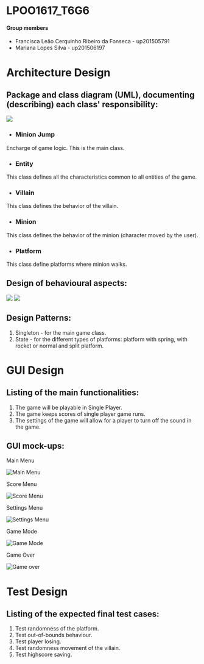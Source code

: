 # LPOO1617_T6G6

#### Group members

- Francisca Leão Cerquinho Ribeiro da Fonseca - up201505791
- Mariana Lopes Silva - up201506197

# Architecture Design

## Package and class diagram (UML), documenting (describing) each class' responsibility:
![](https://cloud.githubusercontent.com/assets/22835568/25563546/e6f2741a-2d95-11e7-8320-9f0709b40330.png)

- ### Minion Jump
Encharge of game logic. This is the main class.
- ### Entity
This class defines all the characteristics common to all entities of the game.
- ### Villain
This class defines the behavior of the villain.
- ### Minion
This class defines the behavior of the minion (character moved by the user).
- ### Platform
This class define platforms where minion walks.

## Design of behavioural aspects:
![](https://cloud.githubusercontent.com/assets/22835568/25565858/a254a418-2dc7-11e7-8385-bae2c8e49209.png)
![](https://cloud.githubusercontent.com/assets/22835568/25563546/e6f2741a-2d95-11e7-8320-9f0709b40330.png)

## Design Patterns:
1. Singleton - for the main game class.
2. State - for the different types of platforms: platform with spring, with rocket or normal and split platform.

# GUI Design
## Listing of the main functionalities:
1. The game will be playable in Single Player.
2. The game keeps scores of single player game runs.
3. The settings of the game will allow for a player to turn off the sound in the game.

## GUI mock-ups:
<p>
Main Menu

![](https://cloud.githubusercontent.com/assets/22835568/25562908/32a8b318-2d89-11e7-90cc-62002322f5d7.png "Main Menu")
<p>
Score Menu

![](https://cloud.githubusercontent.com/assets/22835568/25562909/32af0f56-2d89-11e7-90b6-2fe3d179046d.png "Score Menu")
<p>
Settings Menu

![](https://cloud.githubusercontent.com/assets/22835568/25562910/32afa9de-2d89-11e7-8436-5dccf40c2be5.png "Settings Menu")
<p>
Game Mode

![](https://cloud.githubusercontent.com/assets/22835568/25562911/32b5f5dc-2d89-11e7-8443-aa50e5ef65b3.png "Game Mode")
<p>
Game Over

![](https://cloud.githubusercontent.com/assets/22835568/25565939/d3bf3d5a-2dc8-11e7-9fff-ac54be19d603.png "Game over")

# Test Design
## Listing of the expected final test cases:
1. Test randomness of the platform.
2. Test out-of-bounds behaviour.
3. Test player losing.
4. Test randomness movement of the villain.
5. Test highscore saving.
